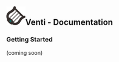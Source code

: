 <div align="left">
  <h2>
    <img src="./icon.png" width=50>Venti - Documentation
  </h2>
</div>


### Getting Started

(coming soon)



